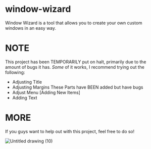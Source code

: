 # window-wizard
Window Wizard is a tool that allows you to create your own custom windows in an easy way.
# NOTE #
This project has been TEMPORARILY put on halt, primarily due to the amount of bugs it has. *Some* of it works, I recommend trying out the following:
* Adjusting Title
* Adjusting Margins
These Parts have BEEN added but have bugs
* Adjust Menu [Adding New Items]
* Adding Text
# MORE #
If you guys want to help out with this project, feel free to do so!

![Untitled drawing (10)](https://user-images.githubusercontent.com/122167559/229171699-8c73446f-c616-47d9-956c-24e25292a8ba.png)
